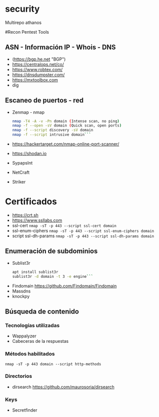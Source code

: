 # security

Multirepo athanos

#Recon Pentest Tools

## ASN - Información IP - Whois - DNS

* (https://bgp.he.net "BGP")
* https://centralops.net/co/
* https://www.robtex.com/
* https://dnsdumpster.com/
* https://mxtoolbox.com
* dig

## Escaneo de puertos - red

* Zenmap - nmap
    ```bash
    nmap -T4 -A -v -Pn domain (Intense scan, no ping)
    nmap -f --open -sV domain (Quick scan, open ports)
    nmap -f --script discovery -sV domain
    nmap -f --script intrusive domain```
* https://hackertarget.com/nmap-online-port-scanner/
* https://shodan.io

* SypapsInt
* NetCraft
* Striker

# Certificados

* https://crt.sh
* https://www.ssllabs.com
* ssl-cert 
    `nmap -sT -p 443 --script ssl-cert domain`
* ssl-enum-ciphers
	`nmap -sT -p 443 --script ssl-enum-ciphers domain`
* script ssl-dh-params
	`nmap -sT -p 443 --script ssl-dh-params domain`

## Enumeración de subdominios

* Sublist3r
	```bash
    apt install sublist3r
	sublist3r -d domain -t 3 -e engine```
* Findomain
    https://github.com/Findomain/Findomain
* Massdns
* knockpy

## Búsqueda de contenido

### Tecnologías utilizadas

* Wappalyzer
* Cabeceras de la respuestas

### Métodos habilitados

`nmap -sT -p 443 domain --script http-methods`

### Directorios

* dirsearch
	https://github.com/maurosoria/dirsearch

### Keys

* Secretfinder

